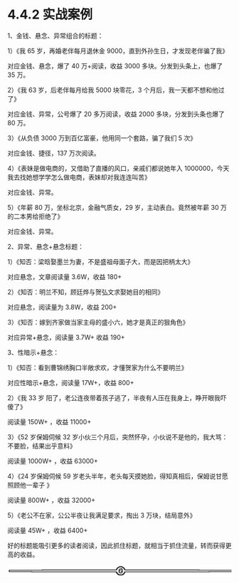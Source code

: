 # 4.4.2 实战案例

1、金钱、悬念、异常组合的标题：

1）《我 65 岁，再婚老伴每月退休金 9000，直到外孙生日，才发现老伴骗了我》

对应金钱、悬念，爆了 40 万+阅读，收益 3000 多块。分发到头条上，也爆了 35 万。

2）《我 63 岁，后老伴每月给我 5000 块零花，3 个月后，我一天都不想和他过了》

对应金钱、异常，公号爆了 20 多万阅读，收益 2000 多块，分发到头条也爆了 80 万。

3）《从负债 3000 万到百亿富豪，他用同一个套路，骗了我们 5 次》

对应金钱、捷径，137 万次阅读。

4）《表妹是做电商的，又借助了直播的风口，亲戚们都说她年入 1000000，今天我去找她想学学怎么做电商，表妹却对我连连叫苦》

对应金钱、异常。

5）《年薪 80 万，坐标北京，金融气质女，29 岁，主动表白。竟然被年薪 30 万的二本男给拒绝了》

对应金钱、异常。

2、异常、悬念+悬念标题：

1）《知否：梁晗娶墨兰为妻，不是盛祖母面子大，而是因把柄太大》

对应悬念，文章阅读量 3.6W，收益 180+

2）《知否：明兰不知，顾廷烨与贺弘文求娶她目的相同》

对应悬念，阅读量为 3.8W，收益 200+

3）《知否：嫁到齐家做当家主母的盛小六，她才是真正的狠角色》

对应异常+悬念，阅读量 3.7W+ 收益 190+

3、性暗示+悬念：

1）《知否：看到曹锦绣胸口半敞求欢，才懂贺家为什么不要明兰》

对应性暗示+悬念，阅读量 17W+，收益 800+

2）《我 33 岁 阳了，老公连夜带着孩子逃了，半夜有人压在我身上，睁开眼我吓傻了》

阅读量 150W+ ，收益 11000+

3）《52 岁保姆伺候 32 岁小伙三个月后，突然怀孕，小伙说不是他的，我大骂：不要脸，结果出乎意料》

阅读量 1000W+ ，收益 63000+

4）《24 岁保姆伺候 59 岁老头半年，老头每天摸她脸，得知真相后，保姆说甘愿照顾他一辈子 》

阅读量 800W+ ，收益 32000+

5）《老公不在家，公公半夜让我满足要求，掏出 3 万块，结局意外》

阅读量 45W+ ，收益 6400+

好的标题能吸引更多的读者阅读，因此抓住标题，就相当于抓住流量，转而获得更高的收益。

![](img/8b0e87a2ce7d8ff1721b0a38153bb153.png)